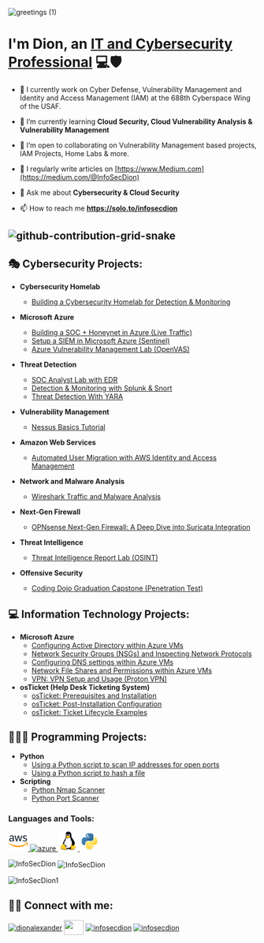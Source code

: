 ![greetings (1)](https://user-images.githubusercontent.com/109401839/212478916-224c7588-ae9d-41bf-ad0f-228ab2e0d110.gif)

<h1>I'm Dion, an <a href="https://www.linkedin.com/in/dion-alexander-682b04233/">IT and Cybersecurity Professional</a> 💻🛡</h1>

- 🛫 I currently work on Cyber Defense, Vulnerability Management and Identity and Access Management (IAM) at the 688th Cyberspace Wing of the USAF.

- 🧠 I’m currently learning **Cloud Security, Cloud Vulnerability Analysis & Vulnerability Management**

- 🤝 I’m open to collaborating on Vulnerability Management based projects, IAM Projects, Home Labs & more.

- 📝 I regularly write articles on [https://www.Medium.com](https://medium.com/@InfoSecDion)

- 💬 Ask me about **Cybersecurity & Cloud Security**

- 📫 How to reach me **https://solo.to/infosecdion**

![github-contribution-grid-snake](https://user-images.githubusercontent.com/109401839/212478926-900d4c1f-7cc6-4334-a601-523e4f7c5a62.svg)
---

<h2>🎭 Cybersecurity Projects:</h2>

- <b>Cybersecurity Homelab</b>
  - [Building a Cybersecurity Homelab for Detection & Monitoring](https://github.com/InfoSecDion/Homelab-Detection-and-Monitoring)

- <b>Microsoft Azure</b>
  - [Building a SOC + Honeynet in Azure (Live Traffic)](https://github.com/InfoSecDion/Building-a-SOC-Honeynet-in-Azure-Live-Traffic-)                        
  - [Setup a SIEM in Microsoft Azure (Sentinel)](https://github.com/InfoSecDion/Setup-a-SIEM-in-Microsoft-Azure-Sentinel-)
  - [Azure Vulnerability Management Lab (OpenVAS)](https://github.com/InfoSecDion/OpenVAS)
    
- <b>Threat Detection</b>
  - [SOC Analyst Lab with EDR](https://medium.com/@InfoSecDion/soc-analyst-lab-w-edr-ca96712d3ec9)
  - [Detection & Monitoring with Splunk & Snort](https://medium.com/@InfoSecDion/detection-and-monitoring-w-splunk-snort-c93b5dd01229)
  - [Threat Detection With YARA](https://medium.com/@InfoSecDion/threat-detection-w-yara-lab-257151cd3e30)

   
- <b>Vulnerability Management</b>
  - [Nessus Basics Tutorial](https://medium.com/@InfoSecDion/nessus-tutorial-8aca58424b71) 

- <b>Amazon Web Services</b>
  - [Automated User Migration with AWS Identity and Access Management](https://github.com/InfoSecDion/AWS-IAM)

- <b>Network and Malware Analysis</b>
  - [Wireshark Traffic and Malware Analysis](https://medium.com/@InfoSecDion/wireshark-network-malware-analysis-ff784ee98206)

- <b>Next-Gen Firewall</b>
  - [OPNsense Next-Gen Firewall: A Deep Dive into Suricata Integration](https://medium.com/@InfoSecDion/opnsense-next-gen-firewall-a-deep-dive-into-suricata-integration-bed23b5ebbbf)
    
- <b>Threat Intelligence</b>
  - [Threat Intelligence Report Lab (OSINT)](https://github.com/InfoSecDion/Threat-Intel)
 
- <b>Offensive Security</b>
  - [Coding Dojo Graduation Capstone (Penetration Test)](https://github.com/InfoSecDion/Ethical-Hacking-Lab-Final-Exam)

<h2>💻 Information Technology Projects:</h2>

- <b>Microsoft Azure</b>
  - [Configuring Active Directory within Azure VMs](https://github.com/InfoSecDion/Configuring-Active-Directory-with-Azure-VM-s)
  - [Network Security Groups (NSGs) and Inspecting Network Protocols](https://github.com/InfoSecDion/Network-Security-Groups-and-inspecting-traffic-between-Azure-Virtual-Machines-NSG-s-)
  - [Configuring DNS settings within Azure VMs](https://github.com/InfoSecDion/Configuring-DNS-settings-within-Azure)
  - [Network File Shares and Permissions within Azure VMs](https://github.com/InfoSecDion/Network-file-shares-and-positions-within-Azure-VMs)
  - [VPN: VPN Setup and Usage (Proton VPN)](https://github.com/InfoSecDion/VPN-setup)
- <b>osTicket (Help Desk Ticketing System)</b>
  - [osTicket: Prerequisites and Installation](https://github.com/InfoSecDion/osTicket-Prerequisites-and-Installation)
  - [osTicket: Post-Installation Configuration](https://github.com/InfoSecDion/Post-installation-configuration)
  - [osTicket: Ticket Lifecycle Examples](https://github.com/InfoSecDion/Ticket-life-cycle-examples)
    
<h2>👨🏾‍💻 Programming Projects:</h2>

- <b>Python</b>
  - [Using a Python script to scan IP addresses for open ports](https://github.com/InfoSecDion/Python-port-scanner)
  - [Using a Python script to hash a file](https://github.com/InfoSecDion/File-hash)
- <b>Scripting</b>
  - [Python Nmap Scanner](https://github.com/InfoSecDion/Python-NMAP-scanner)
  - [Python Port Scanner](https://github.com/InfoSecDion/Python3-Port-Scanner)




<h3 align="left">Languages and Tools:</h3>
<p <p align="left"> <a href="https://aws.amazon.com" target="_blank" rel="noreferrer"> <img src="https://raw.githubusercontent.com/devicons/devicon/master/icons/amazonwebservices/amazonwebservices-original-wordmark.svg" alt="aws" width="40" height="40"/>  </a> <a href="https://azure.microsoft.com/en-in/" target="_blank" rel="noreferrer"> <img src="https://www.vectorlogo.zone/logos/microsoft_azure/microsoft_azure-icon.svg" alt="azure" width="40" height="40"/> </a> <a href="https://www.linux.org/" target="_blank" rel="noreferrer"> <img src="https://raw.githubusercontent.com/devicons/devicon/master/icons/linux/linux-original.svg" alt="linux" width="40" height="40"/> </a> <a href="https://www.python.org" target="_blank" rel="noreferrer"> <img src="https://raw.githubusercontent.com/devicons/devicon/master/icons/python/python-original.svg" alt="python" width="40" height="40"/> </a> </p>

<p><img align="left" src="https://github-readme-stats.vercel.app/api/top-langs?username=InfoSecDion&show_icons=true&locale=en&layout=compact" alt="InfoSecDion" /></p>

<p>&nbsp;<img align="center" src="https://github-readme-stats.vercel.app/api?username=InfoSecDion&show_icons=true&locale=en" alt="InfoSecDion" /></p>

<p><img align="center" src="https://github-readme-streak-stats.herokuapp.com/?user=InfoSecDion&" alt="InfoSecDion1" /></p>



<h2>🤳🏾 Connect with me:</h2>


<p align="left">
<a href="https://linkedin.com/in/infosecdion" target="blank"><img align="center" src="https://raw.githubusercontent.com/rahuldkjain/github-profile-readme-generator/master/src/images/icons/Social/linked-in-alt.svg" alt="dionalexander" height="30" width="40" /></a>
<a href="https://hashnode.com" target="blank"><img align="center" src="https://raw.githubusercontent.com/rahuldkjain/github-profile-readme-generator/master/src/images/icons/Social/hashnode.svg" alt="" height="30" width="40" /></a>
<a href="https://www.youtube.com" target="blank"><img align="center" src="https://raw.githubusercontent.com/rahuldkjain/github-profile-readme-generator/master/src/images/icons/Social/youtube.svg" alt="infosecdion" height="30" width="40" /></a>
<a href="https://discord.gg/infosecdion" target="blank"><img align="center" src="https://raw.githubusercontent.com/rahuldkjain/github-profile-readme-generator/master/src/images/icons/Social/discord.svg" alt="infosecdion" height="30" width="40" /></a>
</p>

